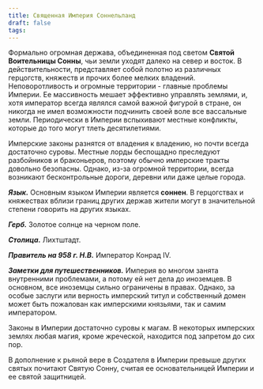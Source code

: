 ```yaml
---
title: Священная Империя Соннельланд
draft: false
tags:
---
```

Формально огромная держава, объединенная под светом **Святой Воительницы Сонны**, чьи земли уходят далеко на север и восток. В действительности, представляет собой полотно из различных герцогств, княжеств и прочих более мелких владений. Неповоротливость и огромные территории - главные проблемы Империи. Ее массивность мешает эффективно управлять землями, и, хотя император всегда являлся самой важной фигурой в стране, он никогда не имел возможности подчинить своей воле все вассальные земли. Периодически в Империи вспыхивают местные конфликты, которые до того могут тлеть десятилетиями.

Имперские законы разнятся от владения к владению, но почти всегда достаточно суровы. Местные лорды беспощадно преследуют разбойников и браконьеров, поэтому обычно имперские тракты довольно безопасны. Однако, из-за огромной территории, всегда возникают бесконтрольные дороги, деревни или даже целые города.

***Язык.*** Основным языком Империи является **соннен**. В герцогствах и княжествах вблизи границ других держав жители могут в значительной степени говорить на других языках.

***Герб.*** Золотое солнце на черном поле.

***Столица.*** Лихтштадт.

***Правитель на 958 г. Н.В.*** Император Конрад IV.

***Заметки для путешественников.*** Империя во многом занята внутренними проблемами, а потому ей нет дела до иноземцев. В основном, все иноземцы сильно ограничены в правах. Однако, за особые заслуги или верность имперский титул и собственный домен может быть пожалован как имперскими князьями, так и самим императором.

Законы в Империи достаточно суровы к магам. В некоторых имперских землях любая магия, кроме жреческой, находится под запретом до сих пор.

В дополнение к рьяной вере в Создателя в Империи превыше других святых почитают Святую Сонну, считая ее основательницей Империи и ее святой защитницей.
